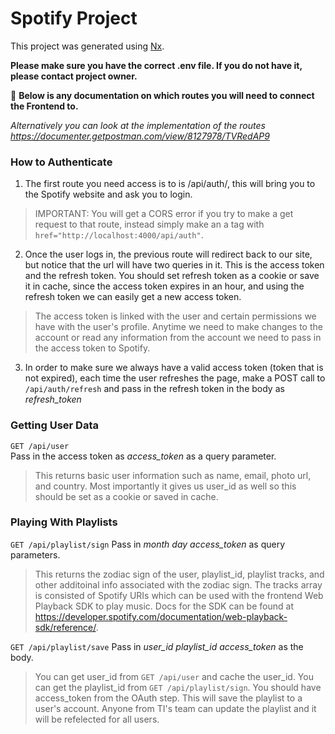 # Spotify Project

This project was generated using [Nx](https://nx.dev).

<b>Please make sure you have the correct .env file. If you do not have it, please contact project owner.</b>

🔎 **Below is any documentation on which routes you will need to connect the Frontend to.**

_Alternatively you can look at the implementation of the routes https://documenter.getpostman.com/view/8127978/TVRedAP9_

### How to Authenticate

1. The first route you need access is to is /api/auth/, this will bring you to the Spotify website and ask you to login.

> IMPORTANT: You will get a CORS error if you try to make a get request to that route, instead simply make an a tag with `href="http://localhost:4000/api/auth"`.

2. Once the user logs in, the previous route will redirect back to our site, but notice that the url will have two queries in it. This is the access token and the refresh token. You should set refresh token as a cookie or save it in cache, since the access token expires in an hour, and using the refresh token we can easily get a new access token.

> The access token is linked with the user and certain permissions we have with the user's profile. Anytime we need to make changes to the account or read any information from the account we need to pass in the access token to Spotify.

3. In order to make sure we always have a valid access token (token that is not expired), each time the user refreshes the page, make a POST call to `/api/auth/refresh` and pass in the refresh token in the body as _refresh_token_

### Getting User Data

`GET /api/user` <br>
Pass in the access token as _access_token_ as a query parameter.

> This returns basic user information such as name, email, photo url, and country. Most importantly it gives us user_id as well so this should be set as a cookie or saved in cache.

### Playing With Playlists

`GET /api/playlist/sign`
Pass in _month_ _day_ _access_token_ as query parameters.

> This returns the zodiac sign of the user, playlist_id, playlist tracks, and other additoinal info associated with the zodiac sign. The tracks array is consisted of Spotify URIs which can be used with the frontend Web Playback SDK to play music. Docs for the SDK can be found at https://developer.spotify.com/documentation/web-playback-sdk/reference/.

`GET /api/playlist/save`
Pass in _user_id_ _playlist_id_ _access_token_ as the body.

> You can get user_id from `GET /api/user` and cache the user_id. You can get the playlist_id from `GET /api/playlist/sign`. You should have access_token from the OAuth step.
> This will save the playlist to a user's account. Anyone from TI's team can update the playlist and it will be refelected for all users.
